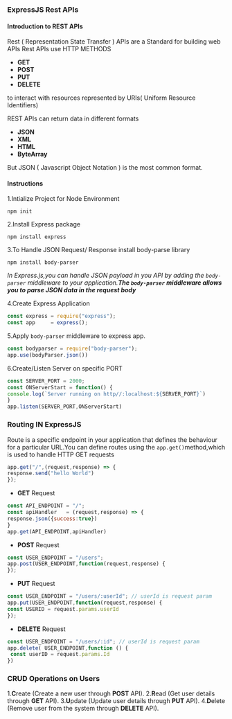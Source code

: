 ### **ExpressJS Rest APIs**

#### **Introduction to REST APIs**
Rest ( Representation State Transfer ) APIs are a Standard for building web APIs
Rest APIs use HTTP METHODS
- **GET**
- **POST**
- **PUT**
- **DELETE**

to interact with resources represented by URIs( Uniform Resource Identifiers)

REST APIs can return data in different formats 
- **JSON** 
- **XML** 
- **HTML** 
- **ByteArray** 

But JSON ( Javascript Object Notation )
 is the most common format.


#### **Instructions**

1.Intialize Project for Node Environment  
```
npm init 
```

2.Install Express package 
```
npm install express
```

3.To Handle  JSON Request/ Response install body-parse library
```
npm install body-parser
```

_In Express.js,you can handle JSON payload in you API by adding the `body-parser` middleware to your application.**The `body-parser` middleware allows you to parse JSON data in the request body**_

4.Create Express Application
```Javascript
const express = require("express");
const app     = express();
```
5.Apply `body-parser` middleware to express app.
 ```Javascript
 const bodyparser = require("body-parser");
 app.use(bodyParser.json())
```

6.Create/Listen Server on specific PORT
```Javascript
const SERVER_PORT = 2000;
const ONServerStart = function() {
console.log(`Server running on http//:localhost:${SERVER_PORT}`)
}
app.listen(SERVER_PORT,ONServerStart)
```

### Routing IN ExpressJS
Route is a specific endpoint in your application that defines the behaviour for a particular URL.You can define routes using the `app.get()`method,which is used to handle HTTP GET requests
```javascript
app.get("/",(request,response) => {
response.send("hello World")
});
```

- **GET** Request
```Javascript
const API_ENDPOINT = "/";
const apiHandler   = (request,response) => {
response.json({success:true})
}
app.get(API_ENDPOINT,apiHandler)
```

- **POST** Request
```Javascript
const USER_ENDPOINT = "/users";
app.post(USER_ENDPOINT,function(request,response) {
});
```

- **PUT** Request
```Javascript
const USER_ENDPOINT = "/users/:userId"; // userId is request param
app.put(USER_ENDPOINT,function(request,response) {
const USERID = request.params.userId
});
```

- **DELETE** Request
```Javascript
const USER_ENDPOINT = "/users/:id"; // userId is request param
app.delete( USER_ENDPOINT,function () {
 const userID = request.params.Id                   
})
```


### CRUD Operations on Users 

1.**C**reate (Create a new user through **POST** API).
2.**R**ead (Get user details through **GET** API).
3.**U**pdate (Update user details through **PUT** API).
4.**D**elete (Remove user from the system through **DELETE** API).









